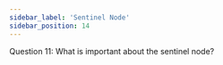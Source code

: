 ```yaml
---
sidebar_label: 'Sentinel Node'
sidebar_position: 14
---
```

Question 11: What is important about the sentinel node?